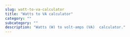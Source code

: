 ```yaml
---
slug: watt-to-va-calculator
title: "Watts to VA calculator"
category: ""
subcategory: ""
description: "Watts (W) to volt-amps (VA)  calculator."
---
```


